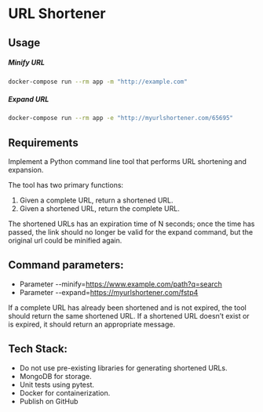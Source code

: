 # URL Shortener

## Usage

##### Minify URL

```bash
docker-compose run --rm app -m "http://example.com"
```

##### Expand URL

```bash
docker-compose run --rm app -e "http://myurlshortener.com/65695"
```

## Requirements

Implement a Python command line tool that performs URL shortening and expansion.

The tool has two primary functions:

1. Given a complete URL, return a shortened URL.
2. Given a shortened URL, return the complete URL.

The shortened URLs has an expiration time of N seconds; once the time has passed, the link should no longer be valid for the expand
command, but the original url could be minified again.

## Command parameters:

- Parameter --minify=https://www.example.com/path?q=search
- Parameter --expand=https://myurlshortener.com/fstp4

If a complete URL has already been shortened and is not expired, the tool should return the same shortened URL. If a shortened URL
doesn’t exist or is expired, it should return an appropriate message.

## Tech Stack:

- Do not use pre-existing libraries for generating shortened URLs.
- MongoDB for storage.
- Unit tests using pytest.
- Docker for containerization.
- Publish on GitHub
